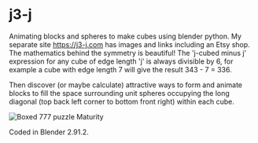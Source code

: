 # j3-j

Animating blocks and spheres to make cubes using blender python.  My separate site https://j3-j.com has images and links including an Etsy shop.
The mathematics behind the symmetry is beautiful!  The 'j-cubed minus j' expression for any cube of edge length 'j' is always divisible by 6, for example a cube with edge length 7 will give the result 343 - 7 = 336.

Then discover (or maybe calculate) attractive ways to form and animate blocks to fill the space surrounding unit spheres occupying the long diagonal (top back left corner to bottom front right) within each cube.

![Boxed 777 puzzle Maturity](https://github.com/narratorjay/j3-j/blob/main/777BoxedFlowersMaturityTrimmed.png)

Coded in Blender 2.91.2.
